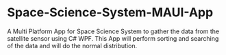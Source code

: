 # Space-Science-System-MAUI-App
A Multi Platform App for Space Science System to gather the data from the satellite sensor using C# WPF. This App will perform sorting and searching of the data and will do the normal distribution. 

